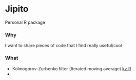 # Jipito
Personal R package

### Why
I want to share pieces of code that I find really useful/cool

### What

* Kolmogorov-Zurbenko filter (Iterated moving average) [kz.R](https://github.com/Jfortin1/Jipito/blob/master/R/kz.R)
* 
